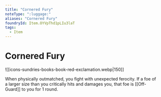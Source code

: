 ```yaml
---
title: "Cornered Fury"
noteType: ":luggage:"
aliases: "Cornered Fury"
foundryId: Item.OYVpThd1pLIu3laT
tags:
  - Item
---
```


# Cornered Fury
![[icons-sundries-books-book-red-exclamation.webp|150]]

When physically outmatched, you fight with unexpected ferocity. If a foe of a larger size than you critically hits and damages you, that foe is [[Off-Guard]] to you for 1 round.

